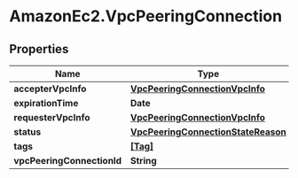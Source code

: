 # AmazonEc2.VpcPeeringConnection

## Properties

Name | Type | Description | Notes
------------ | ------------- | ------------- | -------------
**accepterVpcInfo** | [**VpcPeeringConnectionVpcInfo**](VpcPeeringConnectionVpcInfo.md) |  | [optional] 
**expirationTime** | **Date** |  | [optional] 
**requesterVpcInfo** | [**VpcPeeringConnectionVpcInfo**](VpcPeeringConnectionVpcInfo.md) |  | [optional] 
**status** | [**VpcPeeringConnectionStateReason**](VpcPeeringConnectionStateReason.md) |  | [optional] 
**tags** | [**[Tag]**](Tag.md) |  | [optional] 
**vpcPeeringConnectionId** | **String** |  | [optional] 


